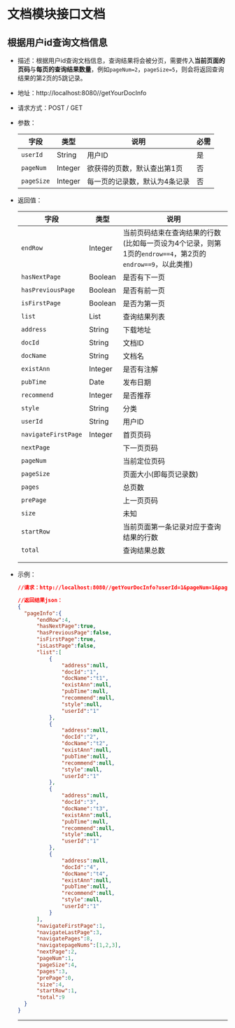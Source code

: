 # 文档模块接口文档

## 根据用户id查询文档信息

- 描述：根据用户id查询文档信息，查询结果将会被分页，需要传入**当前页面的页码**与**每页的查询结果数量**，例如```pageNum=2```，```pageSize=5```，则会将返回查询结果的第2页的5跳记录。

- 地址：http://localhost:8080//getYourDocInfo

- 请求方式：POST / GET

- 参数：

  | 字段           | 类型    | 说明                          | 必需 |
  | -------------- | ------- | ----------------------------- | ---- |
  | ```userId```   | String  | 用户ID                        | 是   |
  | ```pageNum```  | Integer | 欲获得的页数，默认查出第1页   | 否   |
  | ```pageSize``` | Integer | 每一页的记录数，默认为4条记录 | 否   |

- 返回值：

  | 字段                    | 类型          | 说明                                                         |
  | ----------------------- | ------------- | ------------------------------------------------------------ |
  | ```endRow```            | Integer       | 当前页码结束在查询结果的行数(比如每一页设为4个记录，则第1页的```endrow==4```，第2页的```endrow==9```，以此类推) |
  | ```hasNextPage```       | Boolean       | 是否有下一页                                                 |
  | ```hasPreviousPage```   | Boolean       | 是否有前一页                                                 |
  | ```isFirstPage```       | Boolean       | 是否为第一页                                                 |
  | ```list```              | List<DocInfo> | 查询结果列表                                                 |
  | ```address```           | String        | 下载地址                                                     |
  | ```docId```             | String        | 文档ID                                                       |
  | ```docName```           | String        | 文档名                                                       |
  | ```existAnn```          | Integer       | 是否有注解                                                   |
  | ```pubTime```           | Date          | 发布日期                                                     |
  | ```recommend```         | Integer       | 是否推荐                                                     |
  | ```style```             | String        | 分类                                                         |
  | ```userId```            | String        | 用户ID                                                       |
  | ```navigateFirstPage``` | Integer       | 首页页码                                                     |
  | ```nextPage```          |               | 下一页页码                                                   |
  | ```pageNum```           |               | 当前定位页码                                                 |
  | ```pageSize```          |               | 页面大小(即每页记录数)                                       |
  | ```pages```             |               | 总页数                                                       |
  | ```prePage```           |               | 上一页页码                                                   |
  | ```size```              |               | 未知                                                         |
  | ```startRow```          |               | 当前页面第一条记录对应于查询结果的行数                       |
  | ```total```             |               | 查询结果总数                                                 |
  |                         |               |                                                              |
  |                         |               |                                                              |

  

- 示例：

  ```json
  //请求：http://localhost:8080//getYourDocInfo?userId=1&pageNum=1&pageSize=4
  
  //返回结果json：
  {
  	"pageInfo":{
  		"endRow":4,
  		"hasNextPage":true,
  		"hasPreviousPage":false,
  		"isFirstPage":true,
  		"isLastPage":false,
  		"list":[
  			{
  				"address":null,
  				"docId":"1",
  				"docName":"t1",
  				"existAnn":null,
  				"pubTime":null,
  				"recommend":null,
  				"style":null,
  				"userId":"1"
  			},
  			{
  				"address":null,
  				"docId":"2",
  				"docName":"t2",
  				"existAnn":null,
  				"pubTime":null,
  				"recommend":null,
  				"style":null,
  				"userId":"1"
  			},
  			{
  				"address":null,
  				"docId":"3",
  				"docName":"t3",
  				"existAnn":null,
  				"pubTime":null,
  				"recommend":null,
  				"style":null,
  				"userId":"1"
  			},
  			{
  				"address":null,
  				"docId":"4",
  				"docName":"t4",
  				"existAnn":null,
  				"pubTime":null,
  				"recommend":null,
  				"style":null,
  				"userId":"1"
  			}
  		],
  		"navigateFirstPage":1,
  		"navigateLastPage":3,
  		"navigatePages":8,
  		"navigatepageNums":[1,2,3],
  		"nextPage":2,
  		"pageNum":1,
  		"pageSize":4,
  		"pages":3,
  		"prePage":0,
  		"size":4,
  		"startRow":1,
  		"total":9
  	}
  }
  
  ```

  ---------------

  

